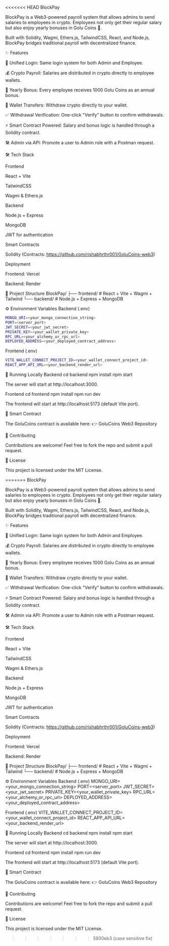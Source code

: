<<<<<<< HEAD
BlockPay

BlockPay is a Web3-powered payroll system that allows admins to send salaries to employees in crypto. Employees not only get their regular salary but also enjoy yearly bonuses in Golu Coins 🎉.

Built with Solidity, Wagmi, Ethers.js, TailwindCSS, React, and Node.js, BlockPay bridges traditional payroll with decentralized finance.

✨ Features

🔑 Unified Login: Same login system for both Admin and Employee.

💰 Crypto Payroll: Salaries are distributed in crypto directly to employee wallets.

🎁 Yearly Bonus: Every employee receives 1000 Golu Coins as an annual bonus.

💸 Wallet Transfers: Withdraw crypto directly to your wallet.

✅ Withdrawal Verification: One-click "Verify" button to confirm withdrawals.

⚡ Smart Contract Powered: Salary and bonus logic is handled through a Solidity contract.

🛠️ Admin via API: Promote a user to Admin role with a Postman request.

🛠️ Tech Stack

Frontend

React + Vite

TailwindCSS

Wagmi & Ethers.js

Backend

Node.js + Express

MongoDB

JWT for authentication

Smart Contracts

Solidity (Contracts: https://github.com/rishabhrthr001/GoluCoins-web3)

Deployment

Frontend: Vercel

Backend: Render

📂 Project Structure
BlockPay/
├── frontend/ # React + Vite + Wagmi + Tailwind
└── backend/ # Node.js + Express + MongoDB

⚙️ Environment Variables
Backend (.env)
```bash
MONGO_URI=<your_mongo_connection_string>
PORT=<server_port>
JWT_SECRET=<your_jwt_secret>
PRIVATE_KEY=<your_wallet_private_key>
RPC_URL=<your_alchemy_or_rpc_url>
DEPLOYED_ADDRESS=<your_deployed_contract_address>
```

Frontend (.env)
```bash
VITE_WALLET_CONNECT_PROJECT_ID=<your_wallet_connect_project_id>
REACT_APP_API_URL=<your_backend_render_url>
```

🚀 Running Locally
Backend
cd backend
npm install
npm start

The server will start at http://localhost:3000.

Frontend
cd frontend
npm install
npm run dev

The frontend will start at http://localhost:5173 (default Vite port).

🔗 Smart Contract

The GoluCoins contract is available here:
👉 GoluCoins Web3 Repository

🤝 Contributing

Contributions are welcome! Feel free to fork the repo and submit a pull request.

📜 License

This project is licensed under the MIT License.

=======
BlockPay

BlockPay is a Web3-powered payroll system that allows admins to send salaries to employees in crypto. Employees not only get their regular salary but also enjoy yearly bonuses in Golu Coins 🎉.

Built with Solidity, Wagmi, Ethers.js, TailwindCSS, React, and Node.js, BlockPay bridges traditional payroll with decentralized finance.

✨ Features

🔑 Unified Login: Same login system for both Admin and Employee.

💰 Crypto Payroll: Salaries are distributed in crypto directly to employee wallets.

🎁 Yearly Bonus: Every employee receives 1000 Golu Coins as an annual bonus.

💸 Wallet Transfers: Withdraw crypto directly to your wallet.

✅ Withdrawal Verification: One-click "Verify" button to confirm withdrawals.

⚡ Smart Contract Powered: Salary and bonus logic is handled through a Solidity contract.

🛠️ Admin via API: Promote a user to Admin role with a Postman request.

🛠️ Tech Stack

Frontend

React + Vite

TailwindCSS

Wagmi & Ethers.js

Backend

Node.js + Express

MongoDB

JWT for authentication

Smart Contracts

Solidity (Contracts: https://github.com/rishabhrthr001/GoluCoins-web3)

Deployment

Frontend: Vercel

Backend: Render

📂 Project Structure
BlockPay/
├── frontend/ # React + Vite + Wagmi + Tailwind
└── backend/ # Node.js + Express + MongoDB

⚙️ Environment Variables
Backend (.env)
MONGO_URI=<your_mongo_connection_string>
PORT=<server_port>
JWT_SECRET=<your_jwt_secret>
PRIVATE_KEY=<your_wallet_private_key>
RPC_URL=<your_alchemy_or_rpc_url>
DEPLOYED_ADDRESS=<your_deployed_contract_address>

Frontend (.env)
VITE_WALLET_CONNECT_PROJECT_ID=<your_wallet_connect_project_id>
REACT_APP_API_URL=<your_backend_render_url>

🚀 Running Locally
Backend
cd backend
npm install
npm start

The server will start at http://localhost:3000.

Frontend
cd frontend
npm install
npm run dev

The frontend will start at http://localhost:5173 (default Vite port).

🔗 Smart Contract

The GoluCoins contract is available here:
👉 GoluCoins Web3 Repository

🤝 Contributing

Contributions are welcome! Feel free to fork the repo and submit a pull request.

📜 License

This project is licensed under the MIT License.
>>>>>>> 5930eb3 (case sensitive fix)
